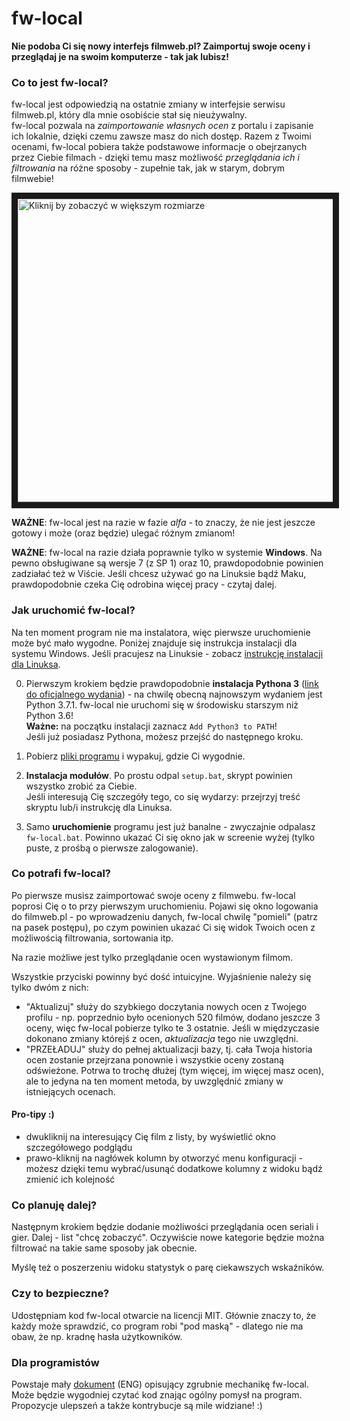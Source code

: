 # fw-local
**Nie podoba Ci się nowy interfejs filmweb.pl? Zaimportuj swoje oceny i przeglądaj je na swoim komputerze - tak jak lubisz!**

### Co to jest **fw-local**?
fw-local jest odpowiedzią na ostatnie zmiany w interfejsie serwisu filmweb.pl, który dla mnie osobiście stał się nieużywalny.  
fw-local pozwala na *zaimportowanie własnych ocen* z portalu i zapisanie ich lokalnie, dzięki czemu zawsze masz do nich dostęp.
Razem z Twoimi ocenami, fw-local pobiera także podstawowe informacje o obejrzanych przez Ciebie filmach -
dzięki temu masz możliwość *przeglądania ich i filtrowania* na różne sposoby - zupełnie tak, jak w starym, dobrym filmwebie!

<a href="https://raw.githubusercontent.com/Noiredd/fw-local/master/screenshot.png">
<img src="https://github.com/Noiredd/fw-local/blob/master/screenshot.png" width="900" height="485" border="10" alt="Kliknij by zobaczyć w większym rozmiarze" /></a>

**WAŻNE**: fw-local jest na razie w fazie *alfa* - to znaczy, że nie jest jeszcze gotowy i może (oraz będzie) ulegać różnym zmianom!

**WAŻNE**: fw-local na razie działa poprawnie tylko w systemie **Windows**.
Na pewno obsługiwane są wersje 7 (z SP 1) oraz 10, prawdopodobnie powinien zadziałać też w Viście.
Jeśli chcesz używać go na Linuksie bądź Maku, prawdopodobnie czeka Cię odrobina więcej pracy - czytaj dalej.

### Jak uruchomić fw-local?
Na ten moment program nie ma instalatora, więc pierwsze uruchomienie może być mało wygodne.
Poniżej znajduje się instrukcja instalacji dla systemu Windows.
Jeśli pracujesz na Linuksie - zobacz [instrukcję instalacji dla Linuksa](LINUX.md).

0. Pierwszym krokiem będzie prawdopodobnie **instalacja Pythona 3** ([link do oficjalnego wydania](https://www.python.org/downloads/)) -
na chwilę obecną najnowszym wydaniem jest Python 3.7.1.
fw-local nie uruchomi się w środowisku starszym niż Python 3.6!  
**Ważne:** na początku instalacji zaznacz `Add Python3 to PATH`!  
Jeśli już posiadasz Pythona, możesz przejść do następnego kroku.

1. Pobierz [pliki programu](https://github.com/Noiredd/fw-local/archive/v1.0-alpha.10.zip) i wypakuj, gdzie Ci wygodnie.

2. **Instalacja modułów**. Po prostu odpal `setup.bat`, skrypt powinien wszystko zrobić za Ciebie.  
Jeśli interesują Cię szczegóły tego, co się wydarzy: przejrzyj treść skryptu lub/i instrukcję dla Linuksa.

3. Samo **uruchomienie** programu jest już banalne - zwyczajnie odpalasz `fw-local.bat`.
Powinno ukazać Ci się okno jak w screenie wyżej (tylko puste, z prośbą o pierwsze zalogowanie).

### Co potrafi fw-local?
Po pierwsze musisz zaimportować swoje oceny z filmwebu. fw-local poprosi Cię o to przy pierwszym uruchomieniu.
Pojawi się okno logowania do filmweb.pl - po wprowadzeniu danych, fw-local chwilę "pomieli" (patrz na pasek postępu), po czym powinien ukazać Ci się widok Twoich ocen z możliwością filtrowania, sortowania itp.

Na razie możliwe jest tylko przeglądanie ocen wystawionym filmom.

Wszystkie przyciski powinny być dość intuicyjne. Wyjaśnienie należy się tylko dwóm z nich:
* "Aktualizuj" służy do szybkiego doczytania nowych ocen z Twojego profilu - np. poprzednio było ocenionych 520 filmów, dodano jeszcze 3 oceny, więc fw-local pobierze tylko te 3 ostatnie.
Jeśli w międzyczasie dokonano zmiany którejś z ocen, *aktualizacja* tego nie uwzględni.
* "PRZEŁADUJ" służy do pełnej aktualizacji bazy, tj. cała Twoja historia ocen zostanie przejrzana ponownie i wszystkie oceny zostaną odświeżone.
Potrwa to trochę dłużej (tym więcej, im więcej masz ocen), ale to jedyna na ten moment metoda, by uwzględnić zmiany w istniejących ocenach.

#### Pro-tipy :)
* dwukliknij na interesujący Cię film z listy, by wyświetlić okno szczegółowego podglądu
* prawo-kliknij na nagłówek kolumn by otworzyć menu konfiguracji - możesz dzięki temu wybrać/usunąć dodatkowe kolumny z widoku bądź zmienić ich kolejność

### Co planuję dalej?
Następnym krokiem będzie dodanie możliwości przeglądania ocen seriali i gier.
Dalej - list "chcę zobaczyć".
Oczywiście nowe kategorie będzie można filtrować na takie same sposoby jak obecnie.

Myślę też o poszerzeniu widoku statystyk o parę ciekawszych wskaźników.

### Czy to bezpieczne?
Udostępniam kod fw-local otwarcie na licencji MIT.
Głównie znaczy to, że każdy może sprawdzić, co program robi "pod maską" - dlatego nie ma obaw, że np. kradnę hasła użytkowników.

### Dla programistów
Powstaje mały [dokument](HOWITWORKS.md) (ENG) opisujący zgrubnie mechanikę fw-local.
Może będzie wygodniej czytać kod znając ogólny pomysł na program.  
Propozycje ulepszeń a także kontrybucje są mile widziane! :)
